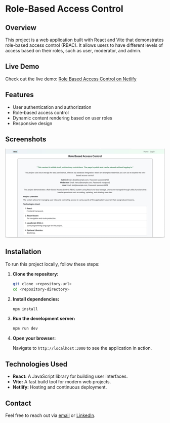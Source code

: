 # Role-Based Access Control

## Overview

This project is a web application built with React and Vite that demonstrates role-based access control (RBAC). It allows users to have different levels of access based on their roles, such as user, moderator, and admin.

## Live Demo

Check out the live demo: [Role Based Access Control on Netlify](https://rolebasedaccesscontrol.netlify.app/)

## Features

- User authentication and authorization
- Role-based access control
- Dynamic content rendering based on user roles
- Responsive design

## Screenshots

![Screenshot](./public/readme.png)

## Installation

To run this project locally, follow these steps:

1. **Clone the repository:**

   ```bash
   git clone <repository-url>
   cd <repository-directory>
   ```

2. **Install dependencies:**

   ```bash
   npm install
   ```

3. **Run the development server:**

   ```bash
   npm run dev
   ```

4. **Open your browser:**

   Navigate to `http://localhost:3000` to see the application in action.

## Technologies Used

- **React:** A JavaScript library for building user interfaces.
- **Vite:** A fast build tool for modern web projects.
- **Netlify:** Hosting and continuous deployment.

## Contact

Feel free to reach out via [email](mailto:danutnanu@icloud.com) or [LinkedIn](https://www.linkedin.com/in/danut-nanu-7474b4267/).

